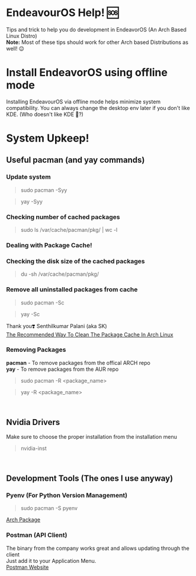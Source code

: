 # EndeavourOS Help! 🆘
 Tips and trick to help you do development in EndeavorOS (An Arch Based Linux Distro) \
**Note:** Most of these tips should work for other Arch based Distributions as well! 😉

# Install EndeavorOS using offline mode
Installing EndeavourOS via offline mode helps minimize system compatibility. You can always change the desktop env later if you don't like KDE. (Who doesn't like KDE 🤷?)

# System Upkeep! 

## Useful pacman (and yay commands)

### Update system
> sudo pacman -Syy

> yay -Syy

### Checking number of cached packages
> sudo ls /var/cache/pacman/pkg/ | wc -l

### Dealing with Package Cache!

### Checking the disk size of the cached packages
> du -sh /var/cache/pacman/pkg/

### Remove all uninstalled packages from cache
> sudo pacman -Sc

> yay -Sc

Thank you❣️
Senthilkumar Palani (aka SK)
<br>
<a href="https://ostechnix.com/recommended-way-clean-package-cache-arch-linux" target="_blank"/>The Recommended Way To Clean The Package Cache In Arch Linux</a>

### Removing Packages
**pacman** - To remove packages from the offical ARCH repo \
**yay** - To remove packages from the AUR repo

> sudo pacman -R <package_name>

> yay -R <package_name>

<br>

## Nvidia Drivers

Make sure to choose the proper installation from the installation menu
> nvidia-inst

<br>

## Development Tools (The ones I use anyway)

### Pyenv (For Python Version Management)
> sudo pacman -S pyenv

[Arch Package](https://archlinux.org/packages/extra/any/pyenv/)

### Postman (API Client)
The binary from the company works great and allows updating through the client \
Just add it to your Application Menu.  \
[Postman Website](https://www.postman.com/downloads/)



